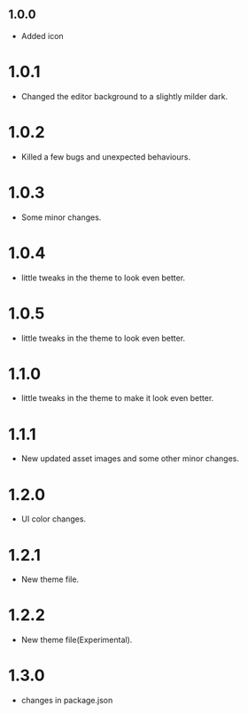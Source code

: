 ## 1.0.0
* Added icon

# 1.0.1
* Changed the editor background to a slightly milder dark.

# 1.0.2
* Killed a few bugs and unexpected behaviours.

# 1.0.3
* Some minor changes.

# 1.0.4
* little tweaks in the theme to look even better.

# 1.0.5
* little tweaks in the theme to look even better.

# 1.1.0
* little tweaks in the theme to make it look even better.

# 1.1.1
* New updated asset images and some other minor changes.

# 1.2.0
* UI color changes.

# 1.2.1
* New theme file.

# 1.2.2
* New theme file(Experimental).

# 1.3.0
* changes in package.json